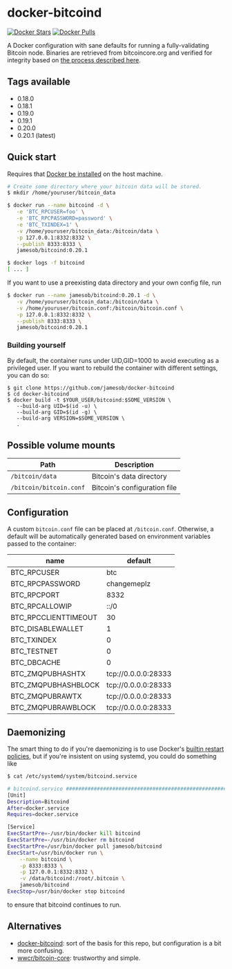 
# docker-bitcoind

[![Docker Stars](https://img.shields.io/docker/stars/jamesob/bitcoind.svg)](https://hub.docker.com/r/jamesob/bitcoind/)
[![Docker Pulls](https://img.shields.io/docker/pulls/jamesob/bitcoind.svg)](https://hub.docker.com/r/jamesob/bitcoind/)

A Docker configuration with sane defaults for running a fully-validating
Bitcoin node. Binaries are retrieved from bitcoincore.org and verified for integrity
based on [the process described here](https://bitcoincore.org/en/download/).

## Tags available

- 0.18.0
- 0.18.1
- 0.19.0
- 0.19.1
- 0.20.0
- 0.20.1 (latest)

## Quick start

Requires that [Docker be installed](https://docs.docker.com/install/) on the host machine.

```sh
# Create some directory where your bitcoin data will be stored.
$ mkdir /home/youruser/bitcoin_data

$ docker run --name bitcoind -d \
   -e 'BTC_RPCUSER=foo' \
   -e 'BTC_RPCPASSWORD=password' \
   -e 'BTC_TXINDEX=1' \
   -v /home/youruser/bitcoin_data:/bitcoin/data \
   -p 127.0.0.1:8332:8332 \
   --publish 8333:8333 \
   jamesob/bitcoind:0.20.1

$ docker logs -f bitcoind
[ ... ]
```

If you want to use a preexisting data directory and your own config file, run

```sh
$ docker run --name jamesob/bitcoind:0.20.1 -d \
   -v /home/youruser/bitcoin_data:/bitcoin/data \
   -v /home/youruser/bitcoin.conf:/bitcoin/bitcoin.conf \
   -p 127.0.0.1:8332:8332 \
   --publish 8333:8333 \
   jamesob/bitcoind:0.20.1
```

### Building yourself

By default, the container runs under UID,GID=1000 to avoid executing as a privileged
user. If you want to rebuild the container with different settings, you can do so:

```
$ git clone https://github.com/jamesob/docker-bitcoind
$ cd docker-bitcoind
$ docker build -t $YOUR_USER/bitcoind:$SOME_VERSION \
   --build-arg UID=$(id -u) \
   --build-arg GID=$(id -g) \
   --build-arg VERSION=$SOME_VERSION \
   .
```

## Possible volume mounts

| Path | Description |
| ---- | ------- |
| `/bitcoin/data` | Bitcoin's data directory |
| `/bitcoin/bitcoin.conf` | Bitcoin's configuration file |



## Configuration

A custom `bitcoin.conf` file can be placed at `/bitcoin.conf`.
Otherwise, a default will be automatically generated based
on environment variables passed to the container:

| name | default |
| ---- | ------- |
| BTC_RPCUSER | btc |
| BTC_RPCPASSWORD | changemeplz |
| BTC_RPCPORT | 8332 |
| BTC_RPCALLOWIP | ::/0 |
| BTC_RPCCLIENTTIMEOUT | 30 |
| BTC_DISABLEWALLET | 1 |
| BTC_TXINDEX | 0 |
| BTC_TESTNET | 0 |
| BTC_DBCACHE | 0 |
| BTC_ZMQPUBHASHTX | tcp://0.0.0.0:28333 |
| BTC_ZMQPUBHASHBLOCK | tcp://0.0.0.0:28333 |
| BTC_ZMQPUBRAWTX | tcp://0.0.0.0:28333 |
| BTC_ZMQPUBRAWBLOCK | tcp://0.0.0.0:28333 |


## Daemonizing

The smart thing to do if you're daemonizing is to use Docker's [builtin
restart
policies](https://docs.docker.com/config/containers/start-containers-automatically/#use-a-restart-policy),
but if you're insistent on using systemd, you could do something like

```bash
$ cat /etc/systemd/system/bitcoind.service

# bitcoind.service #######################################################################
[Unit]
Description=Bitcoind
After=docker.service
Requires=docker.service

[Service]
ExecStartPre=-/usr/bin/docker kill bitcoind
ExecStartPre=-/usr/bin/docker rm bitcoind
ExecStartPre=/usr/bin/docker pull jamesob/bitcoind
ExecStart=/usr/bin/docker run \
    --name bitcoind \
    -p 8333:8333 \
    -p 127.0.0.1:8332:8332 \
    -v /data/bitcoind:/root/.bitcoin \
    jamesob/bitcoind
ExecStop=/usr/bin/docker stop bitcoind
```

to ensure that bitcoind continues to run.


## Alternatives

- [docker-bitcoind](https://github.com/kylemanna/docker-bitcoind): sort of the
  basis for this repo, but configuration is a bit more confusing.
- [wwcr/bitcoin-core](https://hub.docker.com/r/wwcr/bitcoin-core/dockerfile): trustworthy
  and simple.
